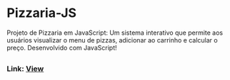 # Pizzaria-JS

Projeto de Pizzaria em JavaScript: Um sistema interativo que permite aos usuários visualizar o menu de pizzas, adicionar ao carrinho e calcular o preço. Desenvolvido com JavaScript!
##
### Link: <a href="https://pizzaria-javascript.netlify.app/" target="_blank">View</a>

